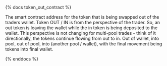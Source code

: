 {% docs token_out_contract %}

The smart contract address for the token that is being swapped out of the traders wallet.
Token OUT / IN is from the perspective of the trader. So, an out token is leaving the wallet while the in token is being deposited to the wallet. This perspective is not changing for multi-pool trades - think of it directionally, the tokens continue flowing from out to in. Out of wallet, into pool, out of pool, into (another pool / wallet), with the final movement being tokens into final wallet.

{% enddocs %}